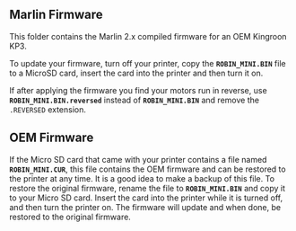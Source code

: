 ## Marlin Firmware
This folder contains the Marlin 2.x compiled firmware for an OEM Kingroon KP3.

To update your firmware, turn off your printer, copy the **`ROBIN_MINI.BIN`** file to a MicroSD card, insert the card into the printer and then turn it on.

If after applying the firmware you find your motors run in reverse, use **`ROBIN_MINI.BIN.reversed`** instead of **`ROBIN_MINI.BIN`** and remove the `.REVERSED` extension.

## OEM Firmware
If the Micro SD card that came with your printer contains a file named **`ROBIN_MINI.CUR`**, this file contains the OEM firmware and can be restored to the printer at any time. It is a good idea to make a backup of this file. To restore the original firmware, rename the file to **`ROBIN_MINI.BIN`** and copy it to your Micro SD card. Insert the card into the printer while it is turned off, and then turn the printer on. The firmware will update and when done, be restored to the original firmware.
